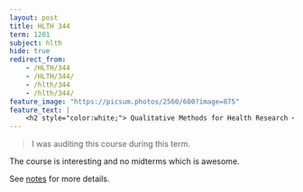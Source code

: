 ```yaml
---
layout: post
title: HLTH 344
term: 1201
subject: hlth
hide: true
redirect_from:
    - /HLTH/344
    - /HLTH/344/
    - /hlth/344
    - /hlth/344/
feature_image: "https://picsum.photos/2560/600?image=875"
feature_text: |
    <h2 style="color:white;"> Qualitative Methods for Health Research </h2>
---
```


 > I was auditing this course during this term.

The course is interesting and no midterms which is awesome.

See [notes](/markdown/1201/hlth344/) for more details.
